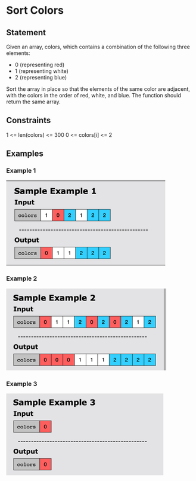 # Sort Colors

## Statement

Given an array, colors, which contains a combination of the following three elements:

* 0 (representing red)
* 1 (representing white)
* 2 (representing blue)

Sort the array in place so that the elements of the same color are adjacent, with the colors in the order of red, white,
and blue. The function should return the same array.

## Constraints

1 <= len(colors) <= 300
0 <= colors[i] <= 2

## Examples

### Example 1

![img.png](img.png)

### Example 2

![img_1.png](img_1.png)

### Example 3

![img_2.png](img_2.png)
